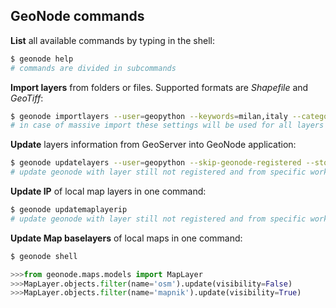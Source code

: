 ## GeoNode commands

**List** all available commands by typing in the shell:

```bash
$ geonode help
# commands are divided in subcommands
```

**Import layers** from folders or files. Supported formats are *Shapefile* and *GeoTiff*:

```bash
$ geonode importlayers --user=geopython --keywords=milan,italy --category=environment,elevation --regions=lombardia --title=tubestops ./data
# in case of massive import these settings will be used for all layers
```

**Update** layers information from GeoServer into GeoNode application:

```bash
$ geonode updatelayers --user=geopython --skip-geonode-registered --store=geopython --workspace=workshop
# update geonode with layer still not registered and from specific workspace and store of GeoServer
```

**Update IP** of local map layers in one command:

```bash
$ geonode updatemaplayerip
# update geonode with layer still not registered and from specific workspace and store of GeoServer
```

**Update Map baselayers** of local maps in one command:

```bash
$ geonode shell
```

```python
>>>from geonode.maps.models import MapLayer
>>>MapLayer.objects.filter(name='osm').update(visibility=False)
>>>MapLayer.objects.filter(name='mapnik').update(visibility=True)
```

